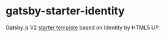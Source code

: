 # gatsby-starter-identity

Gatsby.js V2 [starter template](https://github.com/anubhavsrivastava/gatsby-starter-identity) based on Identity by HTML5 UP.
